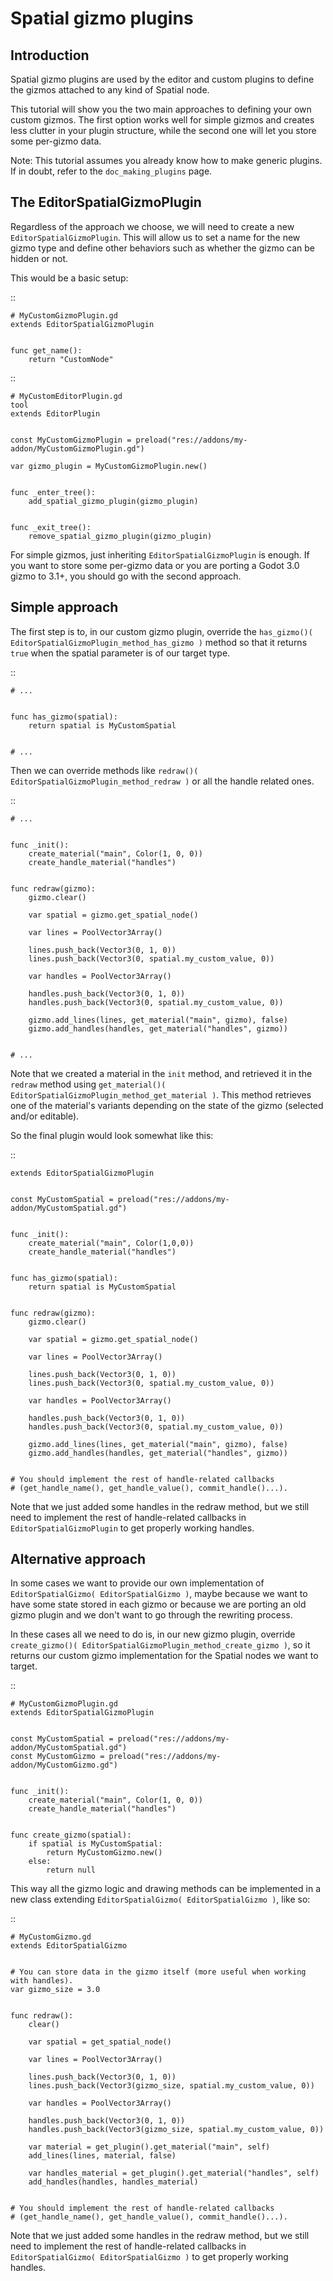 

Spatial gizmo plugins
=====================

Introduction
------------

Spatial gizmo plugins are used by the editor and custom plugins to define the
gizmos attached to any kind of Spatial node.

This tutorial will show you the two main approaches to defining your own custom
gizmos. The first option works well for simple gizmos and creates less clutter in
your plugin structure, while the second one will let you store some per-gizmo data.

Note:
 This tutorial assumes you already know how to make generic plugins. If
          in doubt, refer to the `doc_making_plugins` page.

The EditorSpatialGizmoPlugin
----------------------------

Regardless of the approach we choose, we will need to create a new
`EditorSpatialGizmoPlugin`. This will allow
us to set a name for the new gizmo type and define other behaviors such as whether
the gizmo can be hidden or not.

This would be a basic setup:

::

    # MyCustomGizmoPlugin.gd
    extends EditorSpatialGizmoPlugin


    func get_name():
        return "CustomNode"


::

    # MyCustomEditorPlugin.gd
    tool
    extends EditorPlugin


    const MyCustomGizmoPlugin = preload("res://addons/my-addon/MyCustomGizmoPlugin.gd")

    var gizmo_plugin = MyCustomGizmoPlugin.new()


    func _enter_tree():
        add_spatial_gizmo_plugin(gizmo_plugin)


    func _exit_tree():
        remove_spatial_gizmo_plugin(gizmo_plugin)


For simple gizmos, just inheriting `EditorSpatialGizmoPlugin`
is enough. If you want to store some per-gizmo data or you are porting a Godot 3.0 gizmo
to 3.1+, you should go with the second approach.


Simple approach
---------------

The first step is to, in our custom gizmo plugin, override the `has_gizmo()( EditorSpatialGizmoPlugin_method_has_gizmo )`
method so that it returns `true` when the spatial parameter is of our target type.

::

    # ...


    func has_gizmo(spatial):
        return spatial is MyCustomSpatial


    # ...

Then we can override methods like `redraw()( EditorSpatialGizmoPlugin_method_redraw )`
or all the handle related ones.

::

    # ...


    func _init():
        create_material("main", Color(1, 0, 0))
        create_handle_material("handles")


    func redraw(gizmo):
        gizmo.clear()

        var spatial = gizmo.get_spatial_node()

        var lines = PoolVector3Array()

        lines.push_back(Vector3(0, 1, 0))
        lines.push_back(Vector3(0, spatial.my_custom_value, 0))

        var handles = PoolVector3Array()

        handles.push_back(Vector3(0, 1, 0))
        handles.push_back(Vector3(0, spatial.my_custom_value, 0))

        gizmo.add_lines(lines, get_material("main", gizmo), false)
        gizmo.add_handles(handles, get_material("handles", gizmo))


    # ...

Note that we created a material in the `init` method, and retrieved it in the `redraw`
method using `get_material()( EditorSpatialGizmoPlugin_method_get_material )`. This
method retrieves one of the material's variants depending on the state of the gizmo
(selected and/or editable).

So the final plugin would look somewhat like this:

::

    extends EditorSpatialGizmoPlugin


    const MyCustomSpatial = preload("res://addons/my-addon/MyCustomSpatial.gd")


    func _init():
        create_material("main", Color(1,0,0))
        create_handle_material("handles")


    func has_gizmo(spatial):
        return spatial is MyCustomSpatial


    func redraw(gizmo):
        gizmo.clear()

        var spatial = gizmo.get_spatial_node()

        var lines = PoolVector3Array()

        lines.push_back(Vector3(0, 1, 0))
        lines.push_back(Vector3(0, spatial.my_custom_value, 0))

        var handles = PoolVector3Array()

        handles.push_back(Vector3(0, 1, 0))
        handles.push_back(Vector3(0, spatial.my_custom_value, 0))

        gizmo.add_lines(lines, get_material("main", gizmo), false)
        gizmo.add_handles(handles, get_material("handles", gizmo))


    # You should implement the rest of handle-related callbacks
    # (get_handle_name(), get_handle_value(), commit_handle()...).

Note that we just added some handles in the redraw method, but we still need to implement
the rest of handle-related callbacks in `EditorSpatialGizmoPlugin`
to get properly working handles.

Alternative approach
--------------------

In some cases we want to provide our own implementation of `EditorSpatialGizmo( EditorSpatialGizmo )`,
maybe because we want to have some state stored in each gizmo or because we are porting
an old gizmo plugin and we don't want to go through the rewriting process.

In these cases all we need to do is, in our new gizmo plugin, override
`create_gizmo()( EditorSpatialGizmoPlugin_method_create_gizmo )`, so it returns our custom gizmo implementation
for the Spatial nodes we want to target.

::

    # MyCustomGizmoPlugin.gd
    extends EditorSpatialGizmoPlugin


    const MyCustomSpatial = preload("res://addons/my-addon/MyCustomSpatial.gd")
    const MyCustomGizmo = preload("res://addons/my-addon/MyCustomGizmo.gd")


    func _init():
        create_material("main", Color(1, 0, 0))
        create_handle_material("handles")


    func create_gizmo(spatial):
        if spatial is MyCustomSpatial:
            return MyCustomGizmo.new()
        else:
            return null

This way all the gizmo logic and drawing methods can be implemented in a new class extending
`EditorSpatialGizmo( EditorSpatialGizmo )`, like so:

::

    # MyCustomGizmo.gd
    extends EditorSpatialGizmo


    # You can store data in the gizmo itself (more useful when working with handles).
    var gizmo_size = 3.0


    func redraw():
        clear()

        var spatial = get_spatial_node()

        var lines = PoolVector3Array()

        lines.push_back(Vector3(0, 1, 0))
        lines.push_back(Vector3(gizmo_size, spatial.my_custom_value, 0))

        var handles = PoolVector3Array()

        handles.push_back(Vector3(0, 1, 0))
        handles.push_back(Vector3(gizmo_size, spatial.my_custom_value, 0))

        var material = get_plugin().get_material("main", self)
        add_lines(lines, material, false)

        var handles_material = get_plugin().get_material("handles", self)
        add_handles(handles, handles_material)


    # You should implement the rest of handle-related callbacks
    # (get_handle_name(), get_handle_value(), commit_handle()...).

Note that we just added some handles in the redraw method, but we still need to implement
the rest of handle-related callbacks in `EditorSpatialGizmo( EditorSpatialGizmo )`
to get properly working handles.
